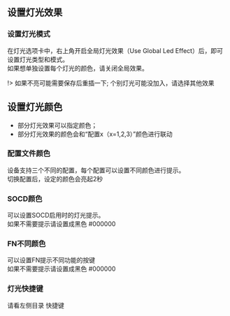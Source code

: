 ## 设置灯光效果

### 设置灯光模式  
在灯光选项卡中，右上角开启全局灯光效果（Use Global Led Effect）后，即可设置灯光类型和模式。  
如果想单独设置每个灯光的颜色，请关闭全局效果。


!> 如果不亮可能需要保存后重插一下; 个别灯光可能没加入，请选择其他效果  


## 设置灯光颜色  
- 部分灯光效果可以指定颜色；  
- 部分灯光效果的颜色会和“配置x（x=1,2,3）”颜色进行联动  

### 配置文件颜色
设备支持三个不同的配置，每个配置可以设置不同颜色进行提示。  
切换配置后，设定的颜色会亮起2秒  

### SOCD颜色
可以设置SOCD启用时的灯光提示。  
如果不需要提示请设置成黑色 #000000

### FN不同颜色
可以设置FN提示不同功能的按键  
如果不需要提示请设置成黑色 #000000

### 灯光快捷键
请看左侧目录  快捷键
